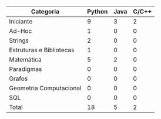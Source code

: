 
| Categoria | Python | Java | C/C++ |
| -- | -- | -- | -- |
| Iniciante | 9 | 3 | 2 |
| Ad-Hoc | 1 | 0 | 0 |
| Strings | 2 | 0 | 0 |
| Estruturas e Bibliotecas | 1 | 0 | 0 |
| Matemática | 5 | 2 | 0 |
| Paradigmas | 0 | 0 | 0 |
| Grafos | 0 | 0 | 0 |
| Geometria Computacional | 0 | 0 | 0 |
| SQL | 0 | 0 | 0 |
| Total | 18 | 5 | 2 |
